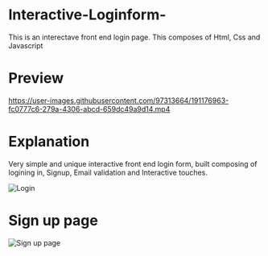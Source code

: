 # Interactive-Loginform-
This is an interectave front end login page. This composes of Html, Css and Javascript


# Preview



https://user-images.githubusercontent.com/97313664/191176963-fc0777c6-279a-4306-abcd-659dc49a9d14.mp4


# Explanation

Very simple and unique interactive front end login form, built composing of logining in, Signup, Email validation and Interactive touches.

![Login](https://user-images.githubusercontent.com/97313664/191177139-05cb85ff-accd-40a4-bc93-0d1dfb3cd98a.png)


# Sign up page

![Sign up page](https://user-images.githubusercontent.com/97313664/191177171-32bb700e-30b1-404a-9d15-1a79ae7f0d1c.png)
